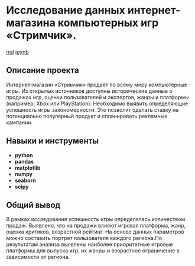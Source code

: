 # Исследование данных интернет-магазина компьютерных игр «Стримчик».

[md](https://github.com/VotinovAlS/Portfolio/blob/master/Yandex_Praktikum_Projects/5.Game_Rating_Analysis/README.md)     [ipynb](https://github.com/VotinovAlS/Portfolio/blob/master/Yandex_Praktikum_Projects/5.Game_Rating_Analysis/P5_Game_Rating_Analysis.ipynb)

## Описание проекта

Интернет-магазин «Стримчик» продаёт по всему миру компьютерные игры. Из открытых источников доступны исторические данные о продажах игр, оценки пользователей и экспертов, жанры и платформы (например, Xbox или PlayStation). Необходимо выявить определяющие успешность игры закономерности. Это позволит сделать ставку на потенциально популярный продукт и спланировать рекламные кампании.

## Навыки и инструменты

- **python**
- **pandas**
- **matplotlib**
- **numpy**
- **seaborn**
- **scipy**

## 

## Общий вывод

В рамках исследования успешность игры определялась количеством продаж. Выявлено, что на продажи влияют игровая платформа, жанр, оценка критиков, возрастной рейтинг. На основе данных параметров можно составить портрет пользователя каждого региона.По результатам анализа выявлены наиболее приоритетные игровые платформы для выпуска игр, их жанры и возрастное ограничение в зависимости от региона.
